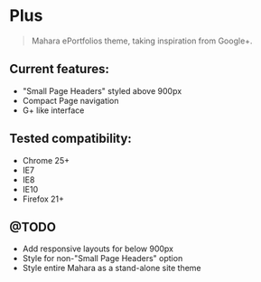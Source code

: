 Plus
======================

> Mahara ePortfolios theme, taking inspiration from Google+.

## Current features:

 * "Small Page Headers" styled above 900px
 * Compact Page navigation
 * G+ like interface
## Tested compatibility:
 * Chrome 25+
 * IE7
 * IE8
 * IE10
 * Firefox 21+
## @TODO 
 * Add responsive layouts for below 900px
 * Style for non-"Small Page Headers" option
 * Style entire Mahara as a stand-alone site theme
